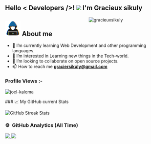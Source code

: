 
<h2> Hello < Developers />! <img src = "https://raw.githubusercontent.com/MartinHeinz/MartinHeinz/master/wave.gif" width = 30px> I'm Gracieux sikuly </h2>
<p><img align="right" src="https://github.com/Adam-pw/Adam-pw/blob/main/animation_500_kxa883sd.gif" alt="gracieuxsikuly" width="230"/></p>
    
## <picture><img src = "https://github.com/0xAbdulKhalid/0xAbdulKhalid/raw/main/assets/mdImages/about_me.gif" width = 50px></picture> **About me**

- 🌱 I’m currently learning Web Development and other programming languages.
- 👀 I’m interested in Learning new things in the Tech-world.
- 💞️ I’m looking to collaborate on open source projects.
- 📫 How to reach me **graciersikuly@gmail.com**
<p align="right"> <h3>Profile Views :-</h3> <img src="https://komarev.com/ghpvc/?username=joel-kalema&label=Profile%20views&color=0e75b6&style=flat"
    alt="joel-kalema" /> 
</p>
### 📈 My GitHub current Stats

<p> 
<img
    width="50%"
    alt="GitHub Streak Stats"
    src="https://github-readme-streak-stats.herokuapp.com/?user=gracieuxsikuly&theme=radical&date_format=j%20M%5B%20Y%5D&currStreakLabel=6FDA44&fire=6FDA44&ring=6FDA44"
  />
</p>

### ⚙️ &nbsp;GitHub Analytics (All Time)

<p align="left">
<a href="https://github.com/gracieuxsikuly">
  <img height="180em" src="https://github-readme-stats-eight-theta.vercel.app/api?username=gracieuxsikuly&show_icons=true&theme=algolia&include_all_commits=true&count_private=true+count_public=true"/>
</a>
<!-- days no stop commits -->
<a href="https://github.com/gracieuxsikuly">
  <img height="180em" src="https://github-readme-stats-eight-theta.vercel.app/api/top-langs/?username=gracieuxsikuly&layout=compact&langs_count=8&theme=algolia"/>
</a>
</p>



